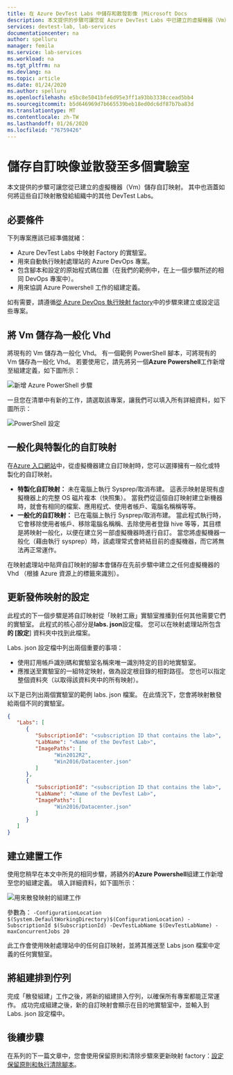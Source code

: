 ```yaml
---
title: 在 Azure DevTest Labs 中儲存和散發影像 |Microsoft Docs
description: 本文提供的步驟可讓您從 Azure DevTest Labs 中已建立的虛擬機器（Vm）儲存自訂映射。
services: devtest-lab, lab-services
documentationcenter: na
author: spelluru
manager: femila
ms.service: lab-services
ms.workload: na
ms.tgt_pltfrm: na
ms.devlang: na
ms.topic: article
ms.date: 01/24/2020
ms.author: spelluru
ms.openlocfilehash: e5bc8e5041bfe6d95e3ff1a93bb3338ccead5bb4
ms.sourcegitcommit: b5d646969d7b665539beb18ed0dc6df87b7ba83d
ms.translationtype: MT
ms.contentlocale: zh-TW
ms.lasthandoff: 01/26/2020
ms.locfileid: "76759426"
---
```

# <a name="save-custom-images-and-distribute-to-multiple-labs"></a>儲存自訂映像並散發至多個實驗室
本文提供的步驟可讓您從已建立的虛擬機器（Vm）儲存自訂映射。 其中也涵蓋如何將這些自訂映射散發給組織中的其他 DevTest Labs。

## <a name="prerequisites"></a>必要條件
下列專案應該已經準備就緒：

- Azure DevTest Labs 中映射 Factory 的實驗室。
- 用來自動執行映射處理站的 Azure DevOps 專案。
- 包含腳本和設定的原始程式碼位置（在我們的範例中，在上一個步驟所述的相同 DevOps 專案中）。
- 用來協調 Azure Powershell 工作的組建定義。

如有需要，請遵循[從 Azure DevOps 執行映射 factory](image-factory-set-up-devops-lab.md)中的步驟來建立或設定這些專案。 

## <a name="save-vms-as-generalized-vhds"></a>將 Vm 儲存為一般化 Vhd
將現有的 Vm 儲存為一般化 Vhd。  有一個範例 PowerShell 腳本，可將現有的 Vm 儲存為一般化 Vhd。 若要使用它，請先將另一個**Azure Powershell**工作新增至組建定義，如下圖所示：

![新增 Azure PowerShell 步驟](./media/save-distribute-custom-images/powershell-step.png)

一旦您在清單中有新的工作，請選取該專案，讓我們可以填入所有詳細資料，如下圖所示： 

![PowerShell 設定](./media/save-distribute-custom-images/powershell-settings.png)


## <a name="generalized-vs-specialized-custom-images"></a>一般化與特製化的自訂映射
在[Azure 入口網站](https://portal.azure.com)中，從虛擬機器建立自訂映射時，您可以選擇擁有一般化或特製化的自訂映射。

- **特製化自訂映射：** 未在電腦上執行 Sysprep/取消布建。 這表示映射是現有虛擬機器上的完整 OS 磁片複本（快照集）。  當我們從這個自訂映射建立新機器時，就會有相同的檔案、應用程式、使用者帳戶、電腦名稱稱等等。
- **一般化的自訂映射：** 已在電腦上執行 Sysprep/取消布建。  當此程式執行時，它會移除使用者帳戶、移除電腦名稱稱、去除使用者登錄 hive 等等，其目標是將映射一般化，以便在建立另一部虛擬機器時進行自訂。  當您將虛擬機器一般化（藉由執行 sysprep）時，該處理常式會終結目前的虛擬機器，而它將無法再正常運作。

在映射處理站中貼齊自訂映射的腳本會儲存在先前步驟中建立之任何虛擬機器的 Vhd （根據 Azure 資源上的標籤來識別）。

## <a name="update-configuration-for-distributing-images"></a>更新發佈映射的設定
此程式的下一個步驟是將自訂映射從「映射工廠」實驗室推播到任何其他需要它們的實驗室。 此程式的核心部分是**labs. json**設定檔。 您可以在映射處理站所包含**的 [設定**] 資料夾中找到此檔案。

Labs. json 設定檔中列出兩個重要的事項：

- 使用訂用帳戶識別碼和實驗室名稱來唯一識別特定的目的地實驗室。
- 應推送至實驗室的一組特定映射，做為設定根目錄的相對路徑。 您也可以指定整個資料夾（以取得該資料夾中的所有映射）。

以下是已列出兩個實驗室的範例 labs. json 檔案。 在此情況下，您會將映射散發給兩個不同的實驗室。

```json
{
   "Labs": [
      {
         "SubscriptionId": "<subscription ID that contains the lab>",
         "LabName": "<Name of the DevTest Lab>",
         "ImagePaths": [
               "Win2012R2",
               "Win2016/Datacenter.json"
         ]
      },
      {
         "SubscriptionId": "<subscription ID that contains the lab>",
         "LabName": "<Name of the DevTest Lab>",
         "ImagePaths": [
               "Win2016/Datacenter.json"
         ]
      }
   ]
}
```

## <a name="create-a-build-task"></a>建立建置工作
使用您稍早在本文中所見的相同步驟，將額外的**Azure Powershell**組建工作新增至您的組建定義。 填入詳細資料，如下圖所示： 

![用來散發映射的組建工作](./media/save-distribute-custom-images/second-build-task-powershell.png)

參數為： `-ConfigurationLocation $(System.DefaultWorkingDirectory)$(ConfigurationLocation) -SubscriptionId $(SubscriptionId) -DevTestLabName $(DevTestLabName) -maxConcurrentJobs 20`

此工作會使用映射處理站中的任何自訂映射，並將其推送至 Labs json 檔案中定義的任何實驗室。

## <a name="queue-the-build"></a>將組建排到佇列
完成「散發組建」工作之後，將新的組建排入佇列，以確保所有專案都能正常運作。 成功完成組建之後，新的自訂映射會顯示在目的地實驗室中，並輸入到 Labs. json 設定檔中。

## <a name="next-steps"></a>後續步驟
在系列的下一篇文章中，您會使用保留原則和清除步驟來更新映射 factory：[設定保留原則和執行清除腳本](image-factory-set-retention-policy-cleanup.md)。
